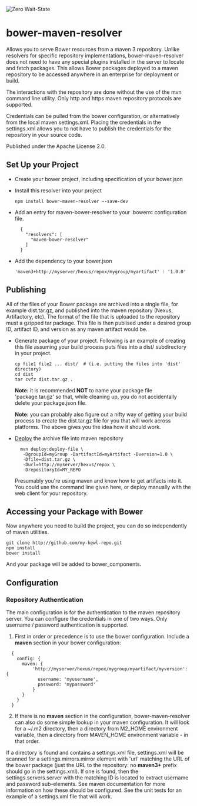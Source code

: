 ![Zero Wait-State](https://www.zerowait-state.com/hs-fs/hubfs/ZWS_logotag_2016_H_GrayOrange_RGB.png)

# bower-maven-resolver

Allows you to serve Bower resources from a maven 3 repository.  Unlike resolvers for specific repository implementations, bower-maven-resolver does not need to have any special plugins installed in the server to locate and fetch packages.  This allows Bower packages deployed to a maven repository to be accessed anywhere in an enterprise for deployment or build.

The interactions with the repository are done without the use of the mvn command line utility.  Only http and https maven repository protocols are supported.

Credentials can be pulled from the bower configuration, or alternatively from the local maven settings.xml.  Placing the credentials in the settings.xml allows you to not have to publish the credentials for the repository in your source code.

Published under the Apache License 2.0.

## Set Up your Project

* Create your bower project, including specification of your bower.json

* Install this resolver into your project

  ``` npm install bower-maven-resolver --save-dev ```

* Add an entry for maven-bower-resolver to your .bowerrc configuration file.

  ```
    {
      "resolvers": [
        "maven-bower-resolver"
      ]
    }
  ```

* Add the dependency to your bower.json

  ``` 'maven3+http://myserver/hexus/repox/mygroup/myartifact' : '1.0.0' ```

## Publishing

All of the files of your Bower package are archived into a single file, for example dist.tar.gz, and published into the maven repository (Nexus, Artifactory, etc).  The format of the file that is uploaded to the repository must a gzipped tar package.  This file is then publised under a desired group ID, artifact ID, and version as any maven artifact would be.

* Generate package of your project.  Following is an example of creating this file assuming your build process puts files into a dist/ subdirectory in your project.

  ```
  cp file1 file2 ... dist/  # (i.e. putting the files into 'dist' directory)
  cd dist
  tar cvfz dist.tar.gz .
  ```
  
  **Note:** it is recommended **NOT** to name your package file 'package.tar.gz' so that, while cleaning up, you do not accidentally delete your package.json file.
  
  **Note:** you can probably also figure out a nifty way of getting your build process to create the dist.tar.gz file for you that will work across platforms.  The above gives you the idea how it should work.

* [Deploy](https://maven.apache.org/plugins/maven-deploy-plugin/deploy-file-mojo.html) the archive file into maven repository

  ```
    mvn deploy:deploy-file \
     -DgroupId=myGroup -DartifactId=myArtifact -Dversion=1.0 \
     -Dfile=dist.tar.gz \
     -Durl=http://myserver/hexus/repox \
     -DrepositoryId=MY_REPO
   ```

  Presumably you're using maven and know how to get artifacts into it.  You could use the command line given here, or deploy manually with the web client for your repository.

## Accessing your Package with Bower

Now anywhere you need to build the project, you can do so independently of maven utilities.

``` 
git clone http://github.com/my-kewl-repo.git
npm install
bower install
```

And your package will be added to bower_components.

## Configuration

### Repository Authentication

The main configuration is for the authentication to the maven repository server.  You can configure the credentials in one of two ways.  Only username / password authentication is supported.

1. First in order or precedence is to use the bower configuration.  Include a **maven** section in your bower configuration:

  ```
    {
      config: {
        maven: {
	        'http://myserver/hexus/repox/mygroup/myartifact/myversion': {
	          username: 'myusername',
	          password: 'mypassword'
	        }
        }
      }
    }
  ```

2. If there is no **maven** section in the configuration, bower-maven-resolver can also do some simple lookup in your maven configuration.  It will look for a ~/.m2 directory, then a directory from M2\_HOME environment variable, then a directory from MAVEN\_HOME environment variable - in that order.

  If a directory is found and contains a settings.xml file, settings.xml will be scanned for a settings.mirrors.mirror element with 'url' matching the URL of the bower package (just the URL to the repository: no **maven3+** prefix should go in the settings.xml).  If one is found, then the settings.servers.server with the matching ID is located to extract username and password sub-elements.  See maven documentation for more information on how these should be configured.  See the unit tests for an example of a settings.xml file that will work.
